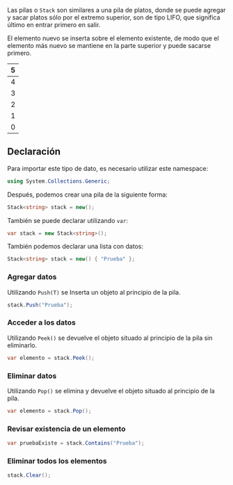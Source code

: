 Las pilas o `Stack` son similares a una pila de platos, donde se puede agregar y sacar platos sólo por el extremo superior, son de tipo LIFO, que significa último en entrar primero en salir.

El elemento nuevo se inserta sobre el elemento existente, de modo que el elemento más nuevo se mantiene en la parte superior y puede sacarse primero.

| 5 |
| --- |
| 4 |
| 3 |
| 2 |
| 1 |
| 0 |

## Declaración

Para importar este tipo de dato, es necesario utilizar este namespace:

```csharp
using System.Collections.Generic;
```

Después, podemos crear una pila de la siguiente forma: 

```csharp
Stack<string> stack = new();
```

También se puede declarar utilizando `var`:

```csharp
var stack = new Stack<string>();
```

También podemos declarar una lista con datos:

```csharp
Stack<string> stack = new() { "Prueba" };
```

### Agregar datos

Utilizando `Push(T)` se Inserta un objeto al principio de la pila.

```csharp
stack.Push("Prueba");
```

### Acceder a los datos

Utilizando `Peek()` se devuelve el objeto situado al principio de la pila sin eliminarlo.

```csharp
var elemento = stack.Peek();
```

### Eliminar datos

Utilizando `Pop()` se elimina y devuelve el objeto situado al principio de la pila.

```csharp
var elemento = stack.Pop();
```

### Revisar existencia de un elemento

```csharp
var pruebaExiste = stack.Contains("Prueba");
```

### Eliminar todos los elementos

```csharp
stack.Clear();
```